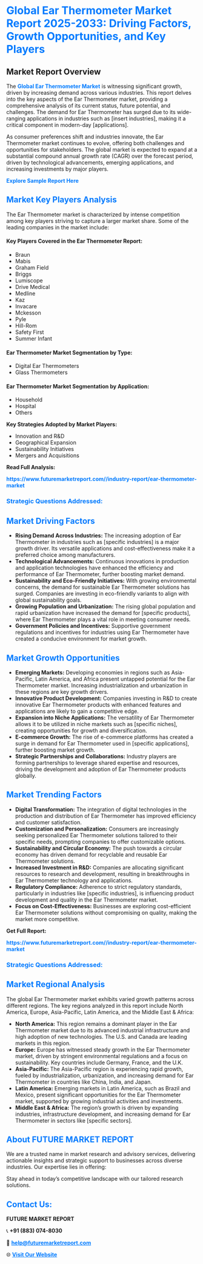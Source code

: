 <h1 style="color: #007BFF;">Global Ear Thermometer Market Report 2025-2033: Driving Factors, Growth Opportunities, and Key Players</h1>

<section id="overview">
<h2>Market Report Overview</h2>
<p>The <a href="https://www.futuremarketreport.com//industry-report/ear-thermometer-market" style="color: #007BFF; text-decoration: none;"><strong>Global Ear Thermometer Market</strong></a> is witnessing significant growth, driven by increasing demand across various industries. This report delves into the key aspects of the Ear Thermometer market, providing a comprehensive analysis of its current status, future potential, and challenges. The demand for Ear Thermometer has surged due to its wide-ranging applications in industries such as [insert industries], making it a critical component in modern-day [applications].</p>
<p>As consumer preferences shift and industries innovate, the Ear Thermometer market continues to evolve, offering both challenges and opportunities for stakeholders. The global market is expected to expand at a substantial compound annual growth rate (CAGR) over the forecast period, driven by technological advancements, emerging applications, and increasing investments by major players.</p>
</section>

<section id="overview">
<p><a href="https://www.futuremarketreport.com//request-sample/reportId=82851" style="color: #007BFF; text-decoration: none;"><strong>Explore Sample Report Here</strong></a></p>
</section>

<section id="key-players">
<h2 style="color: #007BFF;">Market Key Players Analysis</h2>
<p>The Ear Thermometer market is characterized by intense competition among key players striving to capture a larger market share. Some of the leading companies in the market include:</p>
<h4>Key Players Covered in the Ear Thermometer Report:</h4>
<ul><li>Braun</li><li>Mabis</li><li>Graham Field</li><li>Briggs</li><li>Lumiscope</li><li>Drive Medical</li><li>Medline</li><li>Kaz</li><li>Invacare</li><li>Mckesson</li><li>Pyle</li><li>Hill-Rom</li><li>Safety First</li><li>Summer Infant</li></ul>
<h4>Ear Thermometer Market Segmentation by Type:</h4>
<ul><li>Digital Ear Thermometers</li><li>Glass Thermometers</li></ul>

<h4>Ear Thermometer Market Segmentation by Application:</h4>
<ul><li>Household</li><li>Hospital</li><li>Others</li></ul>
<p><strong>Key Strategies Adopted by Market Players:</strong></p>
<ul>
<li>Innovation and R&D</li>
<li>Geographical Expansion</li>
<li>Sustainability Initiatives</li>
<li>Mergers and Acquisitions</li>
</ul>
</section>

<section>
<p><strong>Read Full Analysis: </strong></p><a href="https://www.futuremarketreport.com//industry-report/ear-thermometer-market" style="color: #007BFF; text-decoration: none;"><strong>https://www.futuremarketreport.com//industry-report/ear-thermometer-market</strong></a>
<h3 style="color: #007BFF;">Strategic Questions Addressed:</h3>
</section>

<section id="driving-factors">
<h2 style="color: #007BFF;">Market Driving Factors</h2>
<ul>
<li><strong>Rising Demand Across Industries:</strong> The increasing adoption of Ear Thermometer in industries such as [specific industries] is a major growth driver. Its versatile applications and cost-effectiveness make it a preferred choice among manufacturers.</li>
<li><strong>Technological Advancements:</strong> Continuous innovations in production and application technologies have enhanced the efficiency and performance of Ear Thermometer, further boosting market demand.</li>
<li><strong>Sustainability and Eco-Friendly Initiatives:</strong> With growing environmental concerns, the demand for sustainable Ear Thermometer solutions has surged. Companies are investing in eco-friendly variants to align with global sustainability goals.</li>
<li><strong>Growing Population and Urbanization:</strong> The rising global population and rapid urbanization have increased the demand for [specific products], where Ear Thermometer plays a vital role in meeting consumer needs.</li>
<li><strong>Government Policies and Incentives:</strong> Supportive government regulations and incentives for industries using Ear Thermometer have created a conducive environment for market growth.</li>
</ul>
</section>

<section id="growth-opportunities">
<h2 style="color: #007BFF;">Market Growth Opportunities</h2>
<ul>
<li><strong>Emerging Markets:</strong> Developing economies in regions such as Asia-Pacific, Latin America, and Africa present untapped potential for the Ear Thermometer market. Increasing industrialization and urbanization in these regions are key growth drivers.</li>
<li><strong>Innovative Product Development:</strong> Companies investing in R&D to create innovative Ear Thermometer products with enhanced features and applications are likely to gain a competitive edge.</li>
<li><strong>Expansion into Niche Applications:</strong> The versatility of Ear Thermometer allows it to be utilized in niche markets such as [specific niches], creating opportunities for growth and diversification.</li>
<li><strong>E-commerce Growth:</strong> The rise of e-commerce platforms has created a surge in demand for Ear Thermometer used in [specific applications], further boosting market growth.</li>
<li><strong>Strategic Partnerships and Collaborations:</strong> Industry players are forming partnerships to leverage shared expertise and resources, driving the development and adoption of Ear Thermometer products globally.</li>
</ul>
</section>

<section id="trending-factors">
<h2 style="color: #007BFF;">Market Trending Factors</h2>
<ul>
<li><strong>Digital Transformation:</strong> The integration of digital technologies in the production and distribution of Ear Thermometer has improved efficiency and customer satisfaction.</li>
<li><strong>Customization and Personalization:</strong> Consumers are increasingly seeking personalized Ear Thermometer solutions tailored to their specific needs, prompting companies to offer customizable options.</li>
<li><strong>Sustainability and Circular Economy:</strong> The push towards a circular economy has driven demand for recyclable and reusable Ear Thermometer solutions.</li>
<li><strong>Increased Investment in R&D:</strong> Companies are allocating significant resources to research and development, resulting in breakthroughs in Ear Thermometer technology and applications.</li>
<li><strong>Regulatory Compliance:</strong> Adherence to strict regulatory standards, particularly in industries like [specific industries], is influencing product development and quality in the Ear Thermometer market.</li>
<li><strong>Focus on Cost-Effectiveness:</strong> Businesses are exploring cost-efficient Ear Thermometer solutions without compromising on quality, making the market more competitive.</li>
</ul>
</section>

<section>
<p><strong>Get Full Report: </strong></p><a href="https://www.futuremarketreport.com//industry-report/ear-thermometer-market" style="color: #007BFF; text-decoration: none;"><strong>https://www.futuremarketreport.com//industry-report/ear-thermometer-market</strong></a>
<h3 style="color: #007BFF;">Strategic Questions Addressed:</h3>
</section>


<section id="regional-analysis">
<h2 style="color: #007BFF;">Market Regional Analysis</h2>
<p>The global Ear Thermometer market exhibits varied growth patterns across different regions. The key regions analyzed in this report include North America, Europe, Asia-Pacific, Latin America, and the Middle East & Africa:</p>
<ul>
<li><strong>North America:</strong> This region remains a dominant player in the Ear Thermometer market due to its advanced industrial infrastructure and high adoption of new technologies. The U.S. and Canada are leading markets in this region.</li>
<li><strong>Europe:</strong> Europe has witnessed steady growth in the Ear Thermometer market, driven by stringent environmental regulations and a focus on sustainability. Key countries include Germany, France, and the U.K.</li>
<li><strong>Asia-Pacific:</strong> The Asia-Pacific region is experiencing rapid growth, fueled by industrialization, urbanization, and increasing demand for Ear Thermometer in countries like China, India, and Japan.</li>
<li><strong>Latin America:</strong> Emerging markets in Latin America, such as Brazil and Mexico, present significant opportunities for the Ear Thermometer market, supported by growing industrial activities and investments.</li>
<li><strong>Middle East & Africa:</strong> The region’s growth is driven by expanding industries, infrastructure development, and increasing demand for Ear Thermometer in sectors like [specific sectors].</li>
</ul>
</section>

<footer>
<h2 style="color: #007BFF;">About FUTURE MARKET REPORT</h2>
<p>We are a trusted name in market research and advisory services, delivering actionable insights and strategic support to businesses across diverse industries. Our expertise lies in offering:</p>

<p>Stay ahead in today’s competitive landscape with our tailored research solutions.</p>

<h2 style="color: #007BFF;">Contact Us:</h2>
<p><strong>FUTURE MARKET REPORT</strong></p>
<p>📞 <strong>+91 (883) 074-8030</strong></p>
<p>📧 <strong><a href="mailto:help@futuremarketreport.com" style="color: #007BFF;">help@futuremarketreport.com</a></strong></p>
<p>🌐 <strong><a href="https://www.futuremarketreport.com/" style="color: #007BFF;">Visit Our Website</a></strong></p>
</footer>